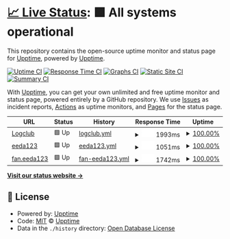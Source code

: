 # [📈 Live Status](https://demo.upptime.js.org): <!--live status--> **🟩 All systems operational**

This repository contains the open-source uptime monitor and status page for [Upptime](https://upptime.js.org), powered by [Upptime](https://github.com/upptime/upptime).

[![Uptime CI](https://github.com/upptime/upptime/workflows/Uptime%20CI/badge.svg)](https://github.com/upptime/upptime/actions?query=workflow%3A%22Uptime+CI%22)
[![Response Time CI](https://github.com/upptime/upptime/workflows/Response%20Time%20CI/badge.svg)](https://github.com/upptime/upptime/actions?query=workflow%3A%22Response+Time+CI%22)
[![Graphs CI](https://github.com/upptime/upptime/workflows/Graphs%20CI/badge.svg)](https://github.com/upptime/upptime/actions?query=workflow%3A%22Graphs+CI%22)
[![Static Site CI](https://github.com/upptime/upptime/workflows/Static%20Site%20CI/badge.svg)](https://github.com/upptime/upptime/actions?query=workflow%3A%22Static+Site+CI%22)
[![Summary CI](https://github.com/upptime/upptime/workflows/Summary%20CI/badge.svg)](https://github.com/upptime/upptime/actions?query=workflow%3A%22Summary+CI%22)

With [Upptime](https://upptime.js.org), you can get your own unlimited and free uptime monitor and status page, powered entirely by a GitHub repository. We use [Issues](https://github.com/upptime/upptime/issues) as incident reports, [Actions](https://github.com/upptime/upptime/actions) as uptime monitors, and [Pages](https://demo.upptime.js.org) for the status page.

<!--start: status pages-->
<!-- This summary is generated by Upptime (https://github.com/upptime/upptime) -->
<!-- Do not edit this manually, your changes will be overwritten -->
<!-- prettier-ignore -->
| URL | Status | History | Response Time | Uptime |
| --- | ------ | ------- | ------------- | ------ |
| <img alt="" src="https://icons.duckduckgo.com/ip3/www.logclub.com.ico" height="13"> [Logclub](https://www.logclub.com) | 🟩 Up | [logclub.yml](https://github.com/rayliu/upptime/commits/HEAD/history/logclub.yml) | <details><summary><img alt="Response time graph" src="./graphs/logclub/response-time-week.png" height="20"> 1993ms</summary><br><a href="https://demo.upptime.js.org/history/logclub"><img alt="Response time 2121" src="https://img.shields.io/endpoint?url=https%3A%2F%2Fraw.githubusercontent.com%2Frayliu%2Fupptime%2FHEAD%2Fapi%2Flogclub%2Fresponse-time.json"></a><br><a href="https://demo.upptime.js.org/history/logclub"><img alt="24-hour response time 2175" src="https://img.shields.io/endpoint?url=https%3A%2F%2Fraw.githubusercontent.com%2Frayliu%2Fupptime%2FHEAD%2Fapi%2Flogclub%2Fresponse-time-day.json"></a><br><a href="https://demo.upptime.js.org/history/logclub"><img alt="7-day response time 1993" src="https://img.shields.io/endpoint?url=https%3A%2F%2Fraw.githubusercontent.com%2Frayliu%2Fupptime%2FHEAD%2Fapi%2Flogclub%2Fresponse-time-week.json"></a><br><a href="https://demo.upptime.js.org/history/logclub"><img alt="30-day response time 2094" src="https://img.shields.io/endpoint?url=https%3A%2F%2Fraw.githubusercontent.com%2Frayliu%2Fupptime%2FHEAD%2Fapi%2Flogclub%2Fresponse-time-month.json"></a><br><a href="https://demo.upptime.js.org/history/logclub"><img alt="1-year response time 2121" src="https://img.shields.io/endpoint?url=https%3A%2F%2Fraw.githubusercontent.com%2Frayliu%2Fupptime%2FHEAD%2Fapi%2Flogclub%2Fresponse-time-year.json"></a></details> | <details><summary><a href="https://demo.upptime.js.org/history/logclub">100.00%</a></summary><a href="https://demo.upptime.js.org/history/logclub"><img alt="All-time uptime 99.69%" src="https://img.shields.io/endpoint?url=https%3A%2F%2Fraw.githubusercontent.com%2Frayliu%2Fupptime%2FHEAD%2Fapi%2Flogclub%2Fuptime.json"></a><br><a href="https://demo.upptime.js.org/history/logclub"><img alt="24-hour uptime 100.00%" src="https://img.shields.io/endpoint?url=https%3A%2F%2Fraw.githubusercontent.com%2Frayliu%2Fupptime%2FHEAD%2Fapi%2Flogclub%2Fuptime-day.json"></a><br><a href="https://demo.upptime.js.org/history/logclub"><img alt="7-day uptime 100.00%" src="https://img.shields.io/endpoint?url=https%3A%2F%2Fraw.githubusercontent.com%2Frayliu%2Fupptime%2FHEAD%2Fapi%2Flogclub%2Fuptime-week.json"></a><br><a href="https://demo.upptime.js.org/history/logclub"><img alt="30-day uptime 99.96%" src="https://img.shields.io/endpoint?url=https%3A%2F%2Fraw.githubusercontent.com%2Frayliu%2Fupptime%2FHEAD%2Fapi%2Flogclub%2Fuptime-month.json"></a><br><a href="https://demo.upptime.js.org/history/logclub"><img alt="1-year uptime 99.69%" src="https://img.shields.io/endpoint?url=https%3A%2F%2Fraw.githubusercontent.com%2Frayliu%2Fupptime%2FHEAD%2Fapi%2Flogclub%2Fuptime-year.json"></a></details>
| <img alt="" src="https://icons.duckduckgo.com/ip3/www.eeda123.com.ico" height="13"> [eeda123](http://www.eeda123.com) | 🟩 Up | [eeda123.yml](https://github.com/rayliu/upptime/commits/HEAD/history/eeda123.yml) | <details><summary><img alt="Response time graph" src="./graphs/eeda123/response-time-week.png" height="20"> 1051ms</summary><br><a href="https://demo.upptime.js.org/history/eeda123"><img alt="Response time 1225" src="https://img.shields.io/endpoint?url=https%3A%2F%2Fraw.githubusercontent.com%2Frayliu%2Fupptime%2FHEAD%2Fapi%2Feeda123%2Fresponse-time.json"></a><br><a href="https://demo.upptime.js.org/history/eeda123"><img alt="24-hour response time 1238" src="https://img.shields.io/endpoint?url=https%3A%2F%2Fraw.githubusercontent.com%2Frayliu%2Fupptime%2FHEAD%2Fapi%2Feeda123%2Fresponse-time-day.json"></a><br><a href="https://demo.upptime.js.org/history/eeda123"><img alt="7-day response time 1051" src="https://img.shields.io/endpoint?url=https%3A%2F%2Fraw.githubusercontent.com%2Frayliu%2Fupptime%2FHEAD%2Fapi%2Feeda123%2Fresponse-time-week.json"></a><br><a href="https://demo.upptime.js.org/history/eeda123"><img alt="30-day response time 994" src="https://img.shields.io/endpoint?url=https%3A%2F%2Fraw.githubusercontent.com%2Frayliu%2Fupptime%2FHEAD%2Fapi%2Feeda123%2Fresponse-time-month.json"></a><br><a href="https://demo.upptime.js.org/history/eeda123"><img alt="1-year response time 1225" src="https://img.shields.io/endpoint?url=https%3A%2F%2Fraw.githubusercontent.com%2Frayliu%2Fupptime%2FHEAD%2Fapi%2Feeda123%2Fresponse-time-year.json"></a></details> | <details><summary><a href="https://demo.upptime.js.org/history/eeda123">100.00%</a></summary><a href="https://demo.upptime.js.org/history/eeda123"><img alt="All-time uptime 100.00%" src="https://img.shields.io/endpoint?url=https%3A%2F%2Fraw.githubusercontent.com%2Frayliu%2Fupptime%2FHEAD%2Fapi%2Feeda123%2Fuptime.json"></a><br><a href="https://demo.upptime.js.org/history/eeda123"><img alt="24-hour uptime 100.00%" src="https://img.shields.io/endpoint?url=https%3A%2F%2Fraw.githubusercontent.com%2Frayliu%2Fupptime%2FHEAD%2Fapi%2Feeda123%2Fuptime-day.json"></a><br><a href="https://demo.upptime.js.org/history/eeda123"><img alt="7-day uptime 100.00%" src="https://img.shields.io/endpoint?url=https%3A%2F%2Fraw.githubusercontent.com%2Frayliu%2Fupptime%2FHEAD%2Fapi%2Feeda123%2Fuptime-week.json"></a><br><a href="https://demo.upptime.js.org/history/eeda123"><img alt="30-day uptime 100.00%" src="https://img.shields.io/endpoint?url=https%3A%2F%2Fraw.githubusercontent.com%2Frayliu%2Fupptime%2FHEAD%2Fapi%2Feeda123%2Fuptime-month.json"></a><br><a href="https://demo.upptime.js.org/history/eeda123"><img alt="1-year uptime 100.00%" src="https://img.shields.io/endpoint?url=https%3A%2F%2Fraw.githubusercontent.com%2Frayliu%2Fupptime%2FHEAD%2Fapi%2Feeda123%2Fuptime-year.json"></a></details>
| <img alt="" src="https://icons.duckduckgo.com/ip3/fan.eeda123.com.ico" height="13"> [fan.eeda123](https://fan.eeda123.com) | 🟩 Up | [fan-eeda123.yml](https://github.com/rayliu/upptime/commits/HEAD/history/fan-eeda123.yml) | <details><summary><img alt="Response time graph" src="./graphs/fan-eeda123/response-time-week.png" height="20"> 1742ms</summary><br><a href="https://demo.upptime.js.org/history/fan-eeda123"><img alt="Response time 1924" src="https://img.shields.io/endpoint?url=https%3A%2F%2Fraw.githubusercontent.com%2Frayliu%2Fupptime%2FHEAD%2Fapi%2Ffan-eeda123%2Fresponse-time.json"></a><br><a href="https://demo.upptime.js.org/history/fan-eeda123"><img alt="24-hour response time 1950" src="https://img.shields.io/endpoint?url=https%3A%2F%2Fraw.githubusercontent.com%2Frayliu%2Fupptime%2FHEAD%2Fapi%2Ffan-eeda123%2Fresponse-time-day.json"></a><br><a href="https://demo.upptime.js.org/history/fan-eeda123"><img alt="7-day response time 1742" src="https://img.shields.io/endpoint?url=https%3A%2F%2Fraw.githubusercontent.com%2Frayliu%2Fupptime%2FHEAD%2Fapi%2Ffan-eeda123%2Fresponse-time-week.json"></a><br><a href="https://demo.upptime.js.org/history/fan-eeda123"><img alt="30-day response time 1660" src="https://img.shields.io/endpoint?url=https%3A%2F%2Fraw.githubusercontent.com%2Frayliu%2Fupptime%2FHEAD%2Fapi%2Ffan-eeda123%2Fresponse-time-month.json"></a><br><a href="https://demo.upptime.js.org/history/fan-eeda123"><img alt="1-year response time 1924" src="https://img.shields.io/endpoint?url=https%3A%2F%2Fraw.githubusercontent.com%2Frayliu%2Fupptime%2FHEAD%2Fapi%2Ffan-eeda123%2Fresponse-time-year.json"></a></details> | <details><summary><a href="https://demo.upptime.js.org/history/fan-eeda123">100.00%</a></summary><a href="https://demo.upptime.js.org/history/fan-eeda123"><img alt="All-time uptime 98.87%" src="https://img.shields.io/endpoint?url=https%3A%2F%2Fraw.githubusercontent.com%2Frayliu%2Fupptime%2FHEAD%2Fapi%2Ffan-eeda123%2Fuptime.json"></a><br><a href="https://demo.upptime.js.org/history/fan-eeda123"><img alt="24-hour uptime 100.00%" src="https://img.shields.io/endpoint?url=https%3A%2F%2Fraw.githubusercontent.com%2Frayliu%2Fupptime%2FHEAD%2Fapi%2Ffan-eeda123%2Fuptime-day.json"></a><br><a href="https://demo.upptime.js.org/history/fan-eeda123"><img alt="7-day uptime 100.00%" src="https://img.shields.io/endpoint?url=https%3A%2F%2Fraw.githubusercontent.com%2Frayliu%2Fupptime%2FHEAD%2Fapi%2Ffan-eeda123%2Fuptime-week.json"></a><br><a href="https://demo.upptime.js.org/history/fan-eeda123"><img alt="30-day uptime 100.00%" src="https://img.shields.io/endpoint?url=https%3A%2F%2Fraw.githubusercontent.com%2Frayliu%2Fupptime%2FHEAD%2Fapi%2Ffan-eeda123%2Fuptime-month.json"></a><br><a href="https://demo.upptime.js.org/history/fan-eeda123"><img alt="1-year uptime 98.87%" src="https://img.shields.io/endpoint?url=https%3A%2F%2Fraw.githubusercontent.com%2Frayliu%2Fupptime%2FHEAD%2Fapi%2Ffan-eeda123%2Fuptime-year.json"></a></details>

<!--end: status pages-->

[**Visit our status website →**](https://demo.upptime.js.org)

## 📄 License

- Powered by: [Upptime](https://github.com/upptime/upptime)
- Code: [MIT](./LICENSE) © [Upptime](https://upptime.js.org)
- Data in the `./history` directory: [Open Database License](https://opendatacommons.org/licenses/odbl/1-0/)

